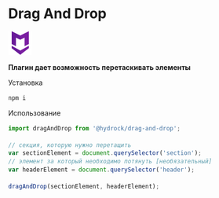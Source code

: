 # Drag And Drop
![alt text](https://github.com/adam-p/markdown-here/raw/master/src/common/images/icon48.png "Logo Title Text 1")

**Плагин дает возможность перетаскивать элементы**

Установка

```javascript
npm i
```

Использование

```javascript
import dragAndDrop from '@hydrock/drag-and-drop';

// секция, которую нужно перетащить
var sectionElement = document.querySelector('section');
// элемент за который необходимо потянуть [необязательный]
var headerElement = document.querySelector('header');

dragAndDrop(sectionElement, headerElement);
```